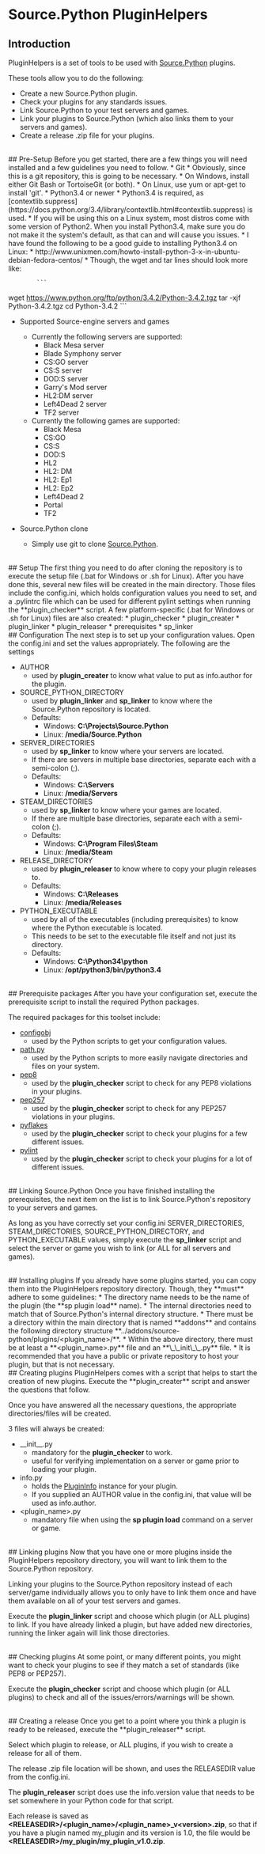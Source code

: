# Source.Python PluginHelpers

## Introduction
PluginHelpers is a set of tools to be used with [Source.Python](https://github.com/Source-Python-Dev-Team/Source.Python) plugins.

These tools allow you to do the following:
* Create a new Source.Python plugin.
* Check your plugins for any standards issues.
* Link Source.Python to your test servers and games.
* Link your plugins to Source.Python (which also links them to your servers and games).
* Create a release .zip file for your plugins.

<br>
## Pre-Setup
Before you get started, there are a few things you will need installed and a few guidelines you need to follow.
* Git
    * Obviously, since this is a git repository, this is going to be necessary.
    * On Windows, install either Git Bash or TortoiseGit (or both).
    * On Linux, use yum or apt-get to install 'git'.
* Python3.4 or newer
    * Python3.4 is required, as [contextlib.suppress](https://docs.python.org/3.4/library/contextlib.html#contextlib.suppress) is used.
    * If you will be using this on a Linux system, most distros come with some version of Python2.  When you install Python3.4, make sure you do not make it the system's default, as that can and will cause you issues.
    * I have found the following to be a good guide to installing Python3.4 on Linux:
        * http://www.unixmen.com/howto-install-python-3-x-in-ubuntu-debian-fedora-centos/
        * Though, the wget and tar lines should look more like:

            ```
wget https://www.python.org/ftp/python/3.4.2/Python-3.4.2.tgz
tar -xjf Python-3.4.2.tgz cd Python-3.4.2
            ```

* Supported Source-engine servers and games
    * Currently the following servers are supported:
        * Black Mesa server
        * Blade Symphony server
        * CS:GO server
        * CS:S server
        * DOD:S server
        * Garry's Mod server
        * HL2:DM server
        * Left4Dead 2 server
        * TF2 server
    * Currently the following games are supported:
        * Black Mesa
        * CS:GO
        * CS:S
        * DOD:S
        * HL2
        * HL2: DM
        * HL2: Ep1
        * HL2: Ep2
        * Left4Dead 2
        * Portal
        * TF2

* Source.Python clone
    * Simply use git to clone [Source.Python](https://github.com/Source-Python-Dev-Team/Source.Python).

<br>
## Setup
The first thing you need to do after cloning the repository is to execute the setup file (.bat for Windows or .sh for Linux).
After you have done this, several new files will be created in the main directory.
Those files include the config.ini, which holds configuration values you need to set, and a .pylintrc file which can be used for different pylint settings when running the **plugin_checker** script.
A few platform-specific (.bat for Windows or .sh for Linux) files are also created:
* plugin_checker
* plugin_creater
* plugin_linker
* plugin_releaser
* prerequisites
* sp_linker

<br>
## Configuration
The next step is to set up your configuration values.  Open the config.ini and set the values appropriately.
The following are the settings

* AUTHOR
    * used by **plugin_creater** to know what value to put as info.author for the plugin.
* SOURCE_PYTHON_DIRECTORY
    * used by **plugin_linker** and **sp_linker** to know where the Source.Python repository is located.
    * Defaults:
        * Windows: **C:\Projects\Source.Python**
        * Linux: **/media/Source.Python**
* SERVER_DIRECTORIES
    * used by **sp_linker** to know where your servers are located.
    * If there are servers in multiple base directories, separate each with a semi-colon (;).
    * Defaults:
        * Windows: **C:\Servers**
        * Linux: **/media/Servers**
* STEAM_DIRECTORIES
    * used by **sp_linker** to know where your games are located.
    * If there are multiple base directories, separate each with a semi-colon (;).
    * Defaults:
        * Windows: **C:\Program Files\Steam**
        * Linux: **/media/Steam**
* RELEASE_DIRECTORY
    * used by **plugin_releaser** to know where to copy your plugin releases to.
    * Defaults:
        * Windows: **C:\Releases**
        * Linux: **/media/Releases**
* PYTHON_EXECUTABLE
    * used by all of the executables (including prerequisites) to know where the Python executable is located.
    * This needs to be set to the executable file itself and not just its directory.
    * Defaults:
        * Windows: **C:\Python34\python**
        * Linux: **/opt/python3/bin/python3.4**

<br>
## Prerequisite packages
After you have your configuration set, execute the prerequisite script to install the required Python packages.

The required packages for this toolset include:
* [configobj](https://github.com/DiffSK/configobj)
    * used by the Python scripts to get your configuration values.
* [path.py](https://github.com/jaraco/path.py)
    * used by the Python scripts to more easily navigate directories and files on your system.
* [pep8](https://pypi.python.org/pypi/pep8)
    * used by the **plugin_checker** script to check for any PEP8 violations in your plugins.
* [pep257](https://pypi.python.org/pypi/pep257)
    * used by the **plugin_checker** script to check for any PEP257 violations in your plugins.
* [pyflakes](https://pypi.python.org/pypi/pyflakes)
    * used by the **plugin_checker** script to check your plugins for a few different issues.
* [pylint](https://pypi.python.org/pypi/pylint)
    * used by the **plugin_checker** script to check your plugins for a lot of different issues.

<br>
## Linking Source.Python
Once you have finished installing the prerequisites, the next item on the list is to link Source.Python's repository to your servers and games.

As long as you have correctly set your config.ini SERVER_DIRECTORIES, STEAM_DIRECTORIES, SOURCE_PYTHON_DIRECTORY, and PYTHON_EXECUTABLE values, simply execute the **sp_linker** script and select the server or game you wish to link (or ALL for all servers and games).

<br>
## Installing plugins
If you already have some plugins started, you can copy them into the PluginHelpers repository directory.  Though, they **must** adhere to some guidelines:
* The directory name needs to be the name of the plugin (the **sp plugin load** name).
* The internal directories need to match that of Source.Python's internal directory structure.
    * There must be a directory within the main directory that is named **addons** and contains the following directory structure **../addons/source-python/plugins/&lt;plugin_name&gt;/**.
    * Within the above directory, there must be at least a **&lt;plugin_name&gt;.py** file and an **\_\_init\_\_.py** file.
* It is recommended that you have a public or private repository to host your plugin, but that is not necessary.

<br>
## Creating plugins
PluginHelpers comes with a script that helps to start the creation of new plugins.  Execute the **plugin_creater** script and answer the questions that follow.

Once you have answered all the necessary questions, the appropriate directories/files will be created.

3 files will always be created:
* \_\_init\_\_.py
    * mandatory for the **plugin_checker** to work.
    * useful for verifying implementation on a server or game prior to loading your plugin.
* info.py
    * holds the [PluginInfo](http://wiki.sourcepython.com/pages/plugins.info#PluginInfo) instance for your plugin.
    * If you supplied an AUTHOR value in the config.ini, that value will be used as info.author.
* &lt;plugin_name&gt;.py
    * mandatory file when using the **sp plugin load** command on a server or game.

<br>
## Linking plugins
Now that you have one or more plugins inside the PluginHelpers repository directory, you will want to link them to the Source.Python repository.

Linking your plugins to the Source.Python repository instead of each server/game individually allows you to only have to link them once and have them available on all of your test servers and games.

Execute the **plugin_linker** script and choose which plugin (or ALL plugins) to link.  If you have already linked a plugin, but have added new directories, running the linker again will link those directories.

<br>
## Checking plugins
At some point, or many different points, you might want to check your plugins to see if they match a set of standards (like PEP8 or PEP257).

Execute the **plugin_checker** script and choose which plugin (or ALL plugins) to check and all of the issues/errors/warnings will be shown.

<br>
## Creating a release
Once you get to a point where you think a plugin is ready to be released, execute the **plugin_releaser** script.

Select which plugin to release, or ALL plugins, if you wish to create a release for all of them.

The release .zip file location will be shown, and uses the RELEASEDIR value from the config.ini.

The **plugin_releaser** script does use the info.version value that needs to be set somewhere in your Python code for that script.

Each release is saved as **&lt;RELEASEDIR&gt;/&lt;plugin_name&gt;/&lt;plugin_name&gt;_v&lt;version&gt;.zip**, so that if you have a plugin named my_plugin and its version is 1.0, the file would be **&lt;RELEASEDIR&gt;/my_plugin/my_plugin_v1.0.zip**.
